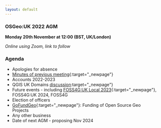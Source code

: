```yaml
---
layout: default
---
```


### OSGeo:UK 2022 AGM

**Monday 20th November at 12:00 (BST, UK/London)** 

*Online using Zoom, link to follow*

### Agenda

* Apologies for absence
* [Minutes of previous meeting](./agm2022minutes.html){:target="_newpage"}
* Accounts 2022-2023
* QGIS UK Domains [discussion](https://lists.osgeo.org/pipermail/uk/2023-March/001189.html):target="_newpage"}
* Future events - including [FOSS4G:UK Local 2023](https://uk.osgeo.org/foss4guklocal2023/){:target="_newpage"}, FOSS4G:UK 2024, FOSS4G
* Election of officers
* [GoFundGeo](../GoFundGeo.html){:target="_newpage"}: Funding of Open Source Geo Projects
* Any other business
* Date of next AGM - proposing Nov 2024
